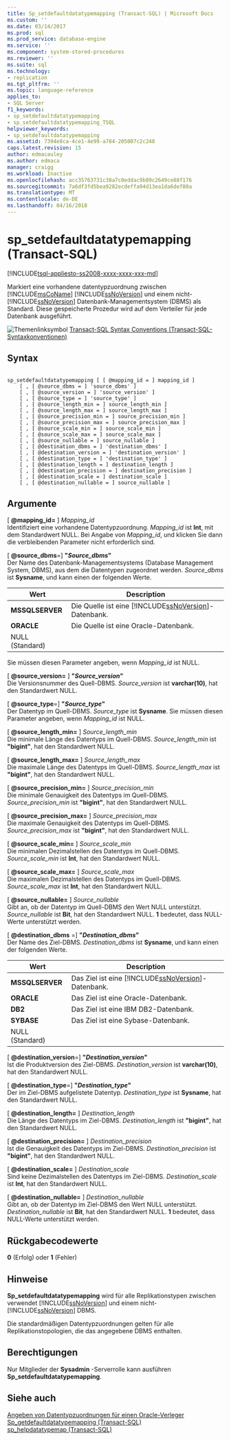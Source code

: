 ```yaml
---
title: Sp_setdefaultdatatypemapping (Transact-SQL) | Microsoft Docs
ms.custom: ''
ms.date: 03/14/2017
ms.prod: sql
ms.prod_service: database-engine
ms.service: ''
ms.component: system-stored-procedures
ms.reviewer: ''
ms.suite: sql
ms.technology:
- replication
ms.tgt_pltfrm: ''
ms.topic: language-reference
applies_to:
- SQL Server
f1_keywords:
- sp_setdefaultdatatypemapping
- sp_setdefaultdatatypemapping_TSQL
helpviewer_keywords:
- sp_setdefaultdatatypemapping
ms.assetid: 7394e8ca-4ce1-4e99-a784-205007c2c248
caps.latest.revision: 15
author: edmacauley
ms.author: edmaca
manager: craigg
ms.workload: Inactive
ms.openlocfilehash: acc35763731c38a7c0eddac9b89c2649ce88f176
ms.sourcegitcommit: 7a6df3fd5bea9282ecdeffa94d13ea1da6def80a
ms.translationtype: MT
ms.contentlocale: de-DE
ms.lasthandoff: 04/16/2018
---
```

# <a name="spsetdefaultdatatypemapping-transact-sql"></a>sp_setdefaultdatatypemapping (Transact-SQL)
[!INCLUDE[tsql-appliesto-ss2008-xxxx-xxxx-xxx-md](../../includes/tsql-appliesto-ss2008-xxxx-xxxx-xxx-md.md)]

  Markiert eine vorhandene datentypzuordnung zwischen [!INCLUDE[msCoName](../../includes/msconame-md.md)] [!INCLUDE[ssNoVersion](../../includes/ssnoversion-md.md)] und einem nicht-[!INCLUDE[ssNoVersion](../../includes/ssnoversion-md.md)] Datenbank-Managementsystem (DBMS) als Standard. Diese gespeicherte Prozedur wird auf dem Verteiler für jede Datenbank ausgeführt.  
  
 ![Themenlinksymbol](../../database-engine/configure-windows/media/topic-link.gif "Topic link icon") [Transact-SQL Syntax Conventions (Transact-SQL-Syntaxkonventionen)](../../t-sql/language-elements/transact-sql-syntax-conventions-transact-sql.md)  
  
## <a name="syntax"></a>Syntax  
  
```  
  
sp_setdefaultdatatypemapping [ [ @mapping_id = ] mapping_id ]  
    [ , [ @source_dbms = ] 'source_dbms' ]  
    [ , [ @source_version = ] 'source_version' ]  
    [ , [ @source_type = ] 'source_type' ]   
    [ , [ @source_length_min = ] source_length_min ]  
    [ , [ @source_length_max = ] source_length_max ]  
    [ , [ @source_precision_min = ] source_precision_min ]  
    [ , [ @source_precision_max = ] source_precision_max ]  
    [ , [ @source_scale_min = ] source_scale_min ]  
    [ , [ @source_scale_max = ] source_scale_max ]  
    [ , [ @source_nullable = ] source_nullable ]  
    [ , [ @destination_dbms = ] 'destination_dbms' ]  
    [ , [ @destination_version = ] 'destination_version' ]  
    [ , [ @destination_type = ] 'destination_type' ]  
    [ , [ @destination_length = ] destination_length ]  
    [ , [ @destination_precision = ] destination_precision ]  
    [ , [ @destination_scale = ] destination_scale ]  
    [ , [ @destination_nullable = ] source_nullable ]  
```  
  
## <a name="arguments"></a>Argumente  
 [  **@mapping_id=** ] *Mapping_id*  
 Identifiziert eine vorhandene Datentypzuordnung.  *Mapping_id* ist **Int**, mit dem Standardwert NULL. Bei Angabe von *Mapping_id*, und klicken Sie dann die verbleibenden Parameter nicht erforderlich sind.  
  
 [ **@source_dbms**=] **"***Source_dbms***"**  
 Der Name des Datenbank-Managementsystems (Database Management System, DBMS), aus dem die Datentypen zugeordnet werden. *Source_dbms* ist **Sysname**, und kann einen der folgenden Werte.  
  
|Wert|Description|  
|-----------|-----------------|  
|**MSSQLSERVER**|Die Quelle ist eine [!INCLUDE[ssNoVersion](../../includes/ssnoversion-md.md)]-Datenbank.|  
|**ORACLE**|Die Quelle ist eine Oracle-Datenbank.|  
|NULL (Standard)||  
  
 Sie müssen diesen Parameter angeben, wenn *Mapping_id* ist NULL.  
  
 [  **@source_version=** ] **"***Source_version***"**  
 Die Versionsnummer des Quell-DBMS. *Source_version* ist **varchar(10)**, hat den Standardwert NULL.  
  
 [ **@source_type**=] **"***Source_type***"**  
 Der Datentyp im Quell-DBMS. *Source_type* ist **Sysname**. Sie müssen diesen Parameter angeben, wenn *Mapping_id* ist NULL.  
  
 [  **@source_length_min=** ] *Source_length_min*  
 Die minimale Länge des Datentyps im Quell-DBMS. *Source_length_min* ist **"bigint"**, hat den Standardwert NULL.  
  
 [  **@source_length_max=** ] *Source_length_max*  
 Die maximale Länge des Datentyps im Quell-DBMS. *Source_length_max* ist **"bigint"**, hat den Standardwert NULL.  
  
 [  **@source_precision_min=** ] *Source_precision_min*  
 Die minimale Genauigkeit des Datentyps im Quell-DBMS. *Source_precision_min* ist **"bigint"**, hat den Standardwert NULL.  
  
 [  **@source_precision_max=** ] *Source_precision_max*  
 Die maximale Genauigkeit des Datentyps im Quell-DBMS. *Source_precision_max* ist **"bigint"**, hat den Standardwert NULL.  
  
 [  **@source_scale_min=** ] *Source_scale_min*  
 Die minimalen Dezimalstellen des Datentyps im Quell-DBMS. *Source_scale_min* ist **Int**, hat den Standardwert NULL.  
  
 [  **@source_scale_max=** ] *Source_scale_max*  
 Die maximalen Dezimalstellen des Datentyps im Quell-DBMS. *Source_scale_max* ist **Int**, hat den Standardwert NULL.  
  
 [  **@source_nullable=** ] *Source_nullable*  
 Gibt an, ob der Datentyp im Quell-DBMS den Wert NULL unterstützt. *Source_nullable* ist **Bit**, hat den Standardwert NULL. **1** bedeutet, dass NULL-Werte unterstützt werden.  
  
 [ **@destination_dbms** =] **"***Destination_dbms***"**  
 Der Name des Ziel-DBMS. *Destination_dbms* ist **Sysname**, und kann einen der folgenden Werte.  
  
|Wert|Description|  
|-----------|-----------------|  
|**MSSQLSERVER**|Das Ziel ist eine [!INCLUDE[ssNoVersion](../../includes/ssnoversion-md.md)]-Datenbank.|  
|**ORACLE**|Das Ziel ist eine Oracle-Datenbank.|  
|**DB2**|Das Ziel ist eine IBM DB2-Datenbank.|  
|**SYBASE**|Das Ziel ist eine Sybase-Datenbank.|  
|NULL (Standard)||  
  
 [ **@destination_version**=] **"***Destination_version***"**  
 Ist die Produktversion des Ziel-DBMS. *Destination_version* ist **varchar(10)**, hat den Standardwert NULL.  
  
 [ **@destination_type**=] **"***Destination_type***"**  
 Der im Ziel-DBMS aufgelistete Datentyp. *Destination_type* ist **Sysname**, hat den Standardwert NULL.  
  
 [  **@destination_length=** ] *Destination_length*  
 Die Länge des Datentyps im Ziel-DBMS. *Destination_length* ist **"bigint"**, hat den Standardwert NULL.  
  
 [  **@destination_precision=** ] *Destination_precision*  
 Ist die Genauigkeit des Datentyps im Ziel-DBMS. *Destination_precision* ist **"bigint"**, hat den Standardwert NULL.  
  
 [  **@destination_scale=** ] *Destination_scale*  
 Sind keine Dezimalstellen des Datentyps im Ziel-DBMS. *Destination_scale* ist **Int**, hat den Standardwert NULL.  
  
 [  **@destination_nullable=** ] *Destination_nullable*  
 Gibt an, ob der Datentyp im Ziel-DBMS den Wert NULL unterstützt. *Destination_nullable* ist **Bit**, hat den Standardwert NULL. **1** bedeutet, dass NULL-Werte unterstützt werden.  
  
## <a name="return-code-values"></a>Rückgabecodewerte  
 **0** (Erfolg) oder **1** (Fehler)  
  
## <a name="remarks"></a>Hinweise  
 **Sp_setdefaultdatatypemapping** wird für alle Replikationstypen zwischen verwendet [!INCLUDE[ssNoVersion](../../includes/ssnoversion-md.md)] und einem nicht-[!INCLUDE[ssNoVersion](../../includes/ssnoversion-md.md)] DBMS.  
  
 Die standardmäßigen Datentypzuordnungen gelten für alle Replikationstopologien, die das angegebene DBMS enthalten.  
  
## <a name="permissions"></a>Berechtigungen  
 Nur Mitglieder der **Sysadmin** -Serverrolle kann ausführen **Sp_setdefaultdatatypemapping**.  
  
## <a name="see-also"></a>Siehe auch  
 [Angeben von Datentypzuordnungen für einen Oracle-Verleger](../../relational-databases/replication/publish/specify-data-type-mappings-for-an-oracle-publisher.md)   
 [Sp_getdefaultdatatypemapping &#40;Transact-SQL&#41;](../../relational-databases/system-stored-procedures/sp-getdefaultdatatypemapping-transact-sql.md)   
 [sp_helpdatatypemap &#40;Transact-SQL&#41;](../../relational-databases/system-stored-procedures/sp-helpdatatypemap-transact-sql.md)  
  
  
